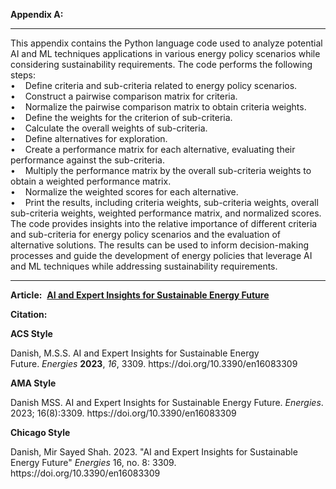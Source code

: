 <p><strong>Appendix A:</strong></p>

<hr />
<p>This appendix contains the Python language code used to analyze potential AI and ML techniques applications in various energy policy scenarios while considering sustainability requirements. The code performs the following steps:<br />
&bull;&nbsp;&nbsp; &nbsp;Define criteria and sub-criteria related to energy policy scenarios.<br />
&bull;&nbsp;&nbsp; &nbsp;Construct a pairwise comparison matrix for criteria.<br />
&bull;&nbsp;&nbsp; &nbsp;Normalize the pairwise comparison matrix to obtain criteria weights.<br />
&bull;&nbsp;&nbsp; &nbsp;Define the weights for the criterion of sub-criteria.<br />
&bull;&nbsp;&nbsp; &nbsp;Calculate the overall weights of sub-criteria.<br />
&bull;&nbsp;&nbsp; &nbsp;Define alternatives for exploration.<br />
&bull;&nbsp;&nbsp; &nbsp;Create a performance matrix for each alternative, evaluating their performance against the sub-criteria.<br />
&bull;&nbsp;&nbsp; &nbsp;Multiply the performance matrix by the overall sub-criteria weights to obtain a weighted performance matrix.<br />
&bull;&nbsp;&nbsp; &nbsp;Normalize the weighted scores for each alternative.<br />
&bull;&nbsp;&nbsp; &nbsp;Print the results, including criteria weights, sub-criteria weights, overall sub-criteria weights, weighted performance matrix, and normalized scores.<br />
The code provides insights into the relative importance of different criteria and sub-criteria for energy policy scenarios and the evaluation of alternative solutions. The results can be used to inform decision-making processes and guide the development of energy policies that leverage AI and ML techniques while addressing sustainability requirements.</p>

<hr />
<p><strong>Article:</strong>&nbsp;&nbsp;<a href="https://doi.org/10.3390/en16083309" target="_blank"><strong>AI and Expert Insights for Sustainable Energy Future</strong></a></p>

<p><strong>Citation:&nbsp;</strong>&nbsp;</p>

<p><strong>ACS Style</strong></p>

<p>Danish, M.S.S. AI and Expert Insights for Sustainable Energy Future.&nbsp;<em>Energies</em>&nbsp;<strong>2023</strong>,&nbsp;<em>16</em>, 3309. https://doi.org/10.3390/en16083309</p>

<p><strong>AMA Style</strong></p>

<p>Danish MSS. AI and Expert Insights for Sustainable Energy Future.&nbsp;<em>Energies</em>. 2023; 16(8):3309. https://doi.org/10.3390/en16083309</p>

<p><strong>Chicago Style</strong></p>

<p>Danish, Mir Sayed Shah. 2023. &quot;AI and Expert Insights for Sustainable Energy Future&quot;&nbsp;<em>Energies</em>&nbsp;16, no. 8: 3309. https://doi.org/10.3390/en16083309</p>


